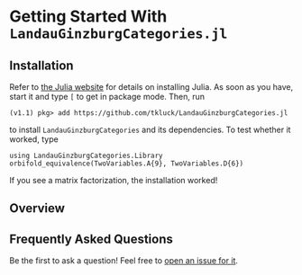 # Getting Started With `LandauGinzburgCategories.jl`

## Installation

Refer to [the Julia website](https://julialang.org/downloads/) for details on
installing Julia. As soon as you have, start it and type `[` to get in
package mode. Then, run
```julia-repl
(v1.1) pkg> add https://github.com/tkluck/LandauGinzburgCategories.jl
```
to install `LandauGinzburgCategories` and its dependencies. To test whether it worked,
type

```@repl getting-started
using LandauGinzburgCategories.Library
orbifold_equivalence(TwoVariables.A{9}, TwoVariables.D{6})
```
If you see a matrix factorization, the installation worked!

## Overview



## Frequently Asked Questions

Be the first to ask a question! Feel free to [open an issue for it](https://github.com/tkluck/LandauGinzburgCategories.jl/issues/new).
